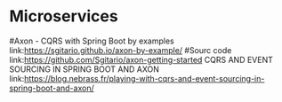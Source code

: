 # Microservices
#Axon - CQRS with Spring Boot by examples link:https://sgitario.github.io/axon-by-example/
#Sourc code link:https://github.com/Sgitario/axon-getting-started
CQRS AND EVENT SOURCING IN SPRING BOOT AND AXON
link:https://blog.nebrass.fr/playing-with-cqrs-and-event-sourcing-in-spring-boot-and-axon/
